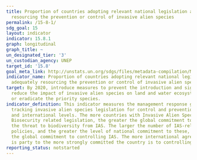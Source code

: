```yaml
---
title: Proportion of countries adopting relevant national legislation and adequately
  resourcing the prevention or control of invasive alien species
permalink: /15-8-1/
sdg_goal: 15
layout: indicator
indicator: 15.8.1
graph: longitudinal
graph_title: ~
un_designated_tier: '3'
un_custodian_agency: UNEP
target_id: '15.8'
goal_meta_link: http://unstats.un.org/sdgs/files/metadata-compilation/Metadata-Goal-15.pdf
indicator_name: Proportion of countries adopting relevant national legislation and
  adequately resourcing the prevention or control of invasive alien species
target: By 2020, introduce measures to prevent the introduction and significantly
  reduce the impact of invasive alien species on land and water ecosystems and control
  or eradicate the priority species.
indicator_definition: This indicator measures the management response globally, by
  tracking invasive alien species legislation for control and prevention at national
  and international levels. The more countries with Invasive Alien Species (IAS) and
  Biosecurity related legislation, the greater the global commitment to controlling
  the threat to biodiversity from IAS. The larger the number of IAS-relevant international
  policies, and the greater the level of national commitment to these, the greater
  the global commitment to controlling IAS. The more international agreements a country
  is party to the more strongly committed the country is to controlling IAS.
reporting_status: notstarted
---
```

